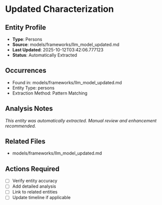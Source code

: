 # Updated Characterization

## Entity Profile
- **Type**: Persons
- **Source**: models/frameworks/llm_model_updated.md
- **Last Updated**: 2025-10-12T03:42:06.777123
- **Status**: Automatically Extracted

## Occurrences
- Found in: models/frameworks/llm_model_updated.md
- Entity Type: persons
- Extraction Method: Pattern Matching

## Analysis Notes
*This entity was automatically extracted. Manual review and enhancement recommended.*

## Related Files
- models/frameworks/llm_model_updated.md

## Actions Required
- [ ] Verify entity accuracy
- [ ] Add detailed analysis
- [ ] Link to related entities
- [ ] Update timeline if applicable

